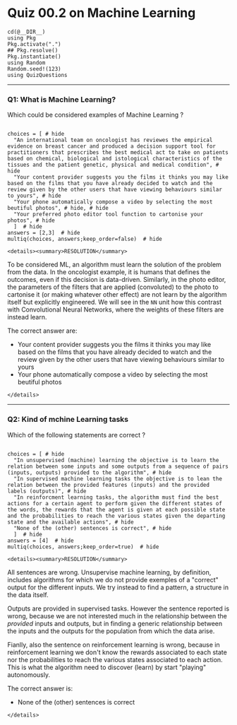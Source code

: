 # Quiz 00.2 on Machine Learning

```@setup q0002
cd(@__DIR__)    
using Pkg      
Pkg.activate(".")  
## Pkg.resolve()   
Pkg.instantiate()
using Random
Random.seed!(123)
using QuizQuestions
```

--------------------------------------------------------------------------------
### Q1: What is Machine Learning?

Which could be considered examples of Machine Learning ?

```@example q0002

choices = [ # hide
  "An international team on oncologist has reviewes the empirical evidence on breast cancer and produced a decision support tool for practitioners that prescribes the best medical act to take on patients based on chemical, biological and istological characteristics of the tissues and the patient genetic, physical and medical condition", # hide
  "Your content provider suggests you the films it thinks you may like based on the films that you have already decided to watch and the review given by the other users that have viewing behaviours similar to yours", # hide
  "Your phone automatically compose a video by selecting the most beutiful photos", # hide, # hide
  "Your preferred photo editor tool function to cartonise your photos", # hide
  ]  # hide
answers = [2,3]  # hide
multiq(choices, answers;keep_order=false)  # hide
```

```@raw html
<details><summary>RESOLUTION</summary>
```
To be considered ML, an algorithm must learn the solution of the problem from the data.
In the oncologist example, it is humans that defines the outcomes, even if this decision is data-driven.
Similarly, in the photo editor, the parameters of the filters that are applied (convoluted) to the photo to cartonise it (or making whatever other effect) are not learn by the algorithm itself but explicitly engineered. We will see in the `NN` unit how this contrast with Convolutional Neural Networks, where the weights of these filters are instead learn.

The correct answer are:
  - Your content provider suggests you the films it thinks you may like based on the films that you have already decided to watch and the review given by the other users that have viewing behaviours similar to yours
  - Your phone automatically compose a video by selecting the most beutiful photos

```@raw html
</details>
```

--------------------------------------------------------------------------------
### Q2: Kind of mchine Learning tasks

Which of the following statements are correct ?

```@example q0002

choices = [ # hide
  "In unsupervised (machine) learning the objective is to learn the relation between some inputs and some outputs from a sequence of pairs (inputs, outputs) provided to the algorithm", # hide
  "In supervised machine learning tasks the objective is to lean the relation between the provided features (inputs) and the provided labels (outputs)", # hide
  "In reinforcment learning tasks, the algorithm must find the best actions for a certain agent to perform given the different states of the words, the rewards that the agent is given at each possible state and the probabilities to reach the various states given the departing state and the available actions", # hide
  "None of the (other) sentences is correct", # hide
  ]  # hide
answers = [4]  # hide
multiq(choices, answers;keep_order=true)  # hide
```

```@raw html
<details><summary>RESOLUTION</summary>
```
All sentences are wrong. Unsupervise machine learning, by definition, includes algorithms for which we do not provide exemples of a "correct" output for the different inputs. We try instead to find a pattern, a structure in the data itself.

Outputs are provided in supervised tasks. However the sentence reported is wrong, because we are not interested much in the relationship between the _provided_ inputs and outputs, but in finding a generic relationship between the inputs and the outputs for the population from which the data arise.

Fianlly, also the sentence on reinforcement learning is wrong, because in reinforcement learning we don't know the rewards associated to each state nor the probabilities to reach the various states associated to each action. This is what the algorithm need to discover (learn) by start "playing" autonomously.

The correct answer is:
  - None of the (other) sentences is correct

```@raw html
</details>
```

